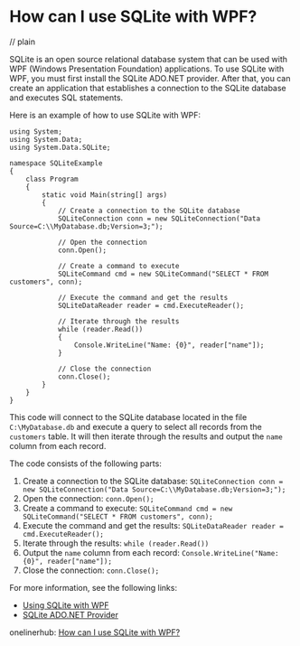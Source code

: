 # How can I use SQLite with WPF?
// plain

SQLite is an open source relational database system that can be used with WPF (Windows Presentation Foundation) applications. To use SQLite with WPF, you must first install the SQLite ADO.NET provider. After that, you can create an application that establishes a connection to the SQLite database and executes SQL statements.

Here is an example of how to use SQLite with WPF:

```
using System;
using System.Data;
using System.Data.SQLite;

namespace SQLiteExample
{
    class Program
    {
        static void Main(string[] args)
        {
            // Create a connection to the SQLite database
            SQLiteConnection conn = new SQLiteConnection("Data Source=C:\\MyDatabase.db;Version=3;");

            // Open the connection
            conn.Open();

            // Create a command to execute
            SQLiteCommand cmd = new SQLiteCommand("SELECT * FROM customers", conn);

            // Execute the command and get the results
            SQLiteDataReader reader = cmd.ExecuteReader();

            // Iterate through the results
            while (reader.Read())
            {
                Console.WriteLine("Name: {0}", reader["name"]);
            }

            // Close the connection
            conn.Close();
        }
    }
}
```

This code will connect to the SQLite database located in the file `C:\MyDatabase.db` and execute a query to select all records from the `customers` table. It will then iterate through the results and output the `name` column from each record.

The code consists of the following parts:

1. Create a connection to the SQLite database: `SQLiteConnection conn = new SQLiteConnection("Data Source=C:\\MyDatabase.db;Version=3;");`
2. Open the connection: `conn.Open();`
3. Create a command to execute: `SQLiteCommand cmd = new SQLiteCommand("SELECT * FROM customers", conn);`
4. Execute the command and get the results: `SQLiteDataReader reader = cmd.ExecuteReader();`
5. Iterate through the results: `while (reader.Read())`
6. Output the `name` column from each record: `Console.WriteLine("Name: {0}", reader["name"]);`
7. Close the connection: `conn.Close();`

For more information, see the following links:

- [Using SQLite with WPF](https://docs.microsoft.com/en-us/dotnet/framework/data/adonet/sqlite/using-sqlite-with-wpf)
- [SQLite ADO.NET Provider](https://system.data.sqlite.org/index.html/doc/trunk/www/downloads.wiki)

onelinerhub: [How can I use SQLite with WPF?](https://onelinerhub.com/sqlite/how-can-i-use-sqlite-with-wpf)
